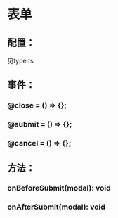 # 表单
## 配置：
见type.ts

## 事件：
### @close = () => {};
### @submit = () => {};
### @cancel = () => {};

## 方法：
### onBeforeSubmit(modal): void
### onAfterSubmit(modal): void
